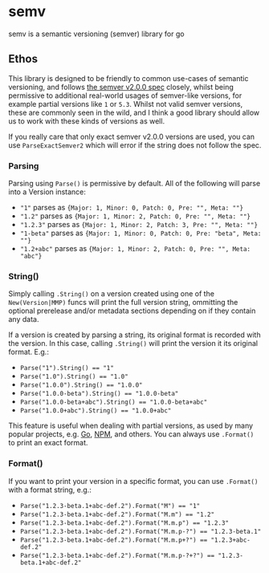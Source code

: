 # semv

semv is a semantic versioning (semver) library for go

## Ethos

This library is designed to be friendly to common use-cases of semantic versioning, and follows [the semver v2.0.0 spec] closely, whilst being permissive to additional real-world usages of semver-like versions, for example partial versions like `1` or `5.3`. Whilst not valid semver versions, these are commonly seen in the wild, and I think a good library should allow us to work with these kinds of versions as well.

If you really care that only exact semver v2.0.0 versions are used, you can use `ParseExactSemver2` which will error if the string does not follow the spec.

[the semver v2.0.0 spec]: http://semver.org/spec/v2.0.0.html

### Parsing

Parsing using `Parse()` is permissive by default. All of the following will parse into a Version instance:

- `"1"` parses as `{Major: 1, Minor: 0, Patch: 0, Pre: "", Meta: ""}`
- `"1.2"` parses as `{Major: 1, Minor: 2, Patch: 0, Pre: "", Meta: ""}`
- `"1.2.3"` parses as `{Major: 1, Minor: 2, Patch: 3, Pre: "", Meta: ""}`
- `"1-beta"` parses as `{Major: 1, Minor: 0, Patch: 0, Pre: "beta", Meta: ""}`
- `"1.2+abc"` parses as `{Major: 1, Minor: 2, Patch: 0, Pre: "", Meta: "abc"}`

### String()

Simply calling `.String()` on a version created using one of the `New(Version|MMP)` funcs will print the full version string, ommitting the optional prerelease and/or metadata sections depending on if they contain any data.

If a version is created by parsing a string, its original format is recorded with the version. In this case, calling `.String()` will print the version it its original format. E.g.:

- `Parse("1").String() == "1"`
- `Parse("1.0").String() == "1.0"`
- `Parse("1.0.0").String() == "1.0.0"`
- `Parse("1.0.0-beta").String() == "1.0.0-beta"`
- `Parse("1.0.0-beta+abc").String() == "1.0.0-beta+abc"`
- `Parse("1.0.0+abc").String() == "1.0.0+abc"`

This feature is useful when dealing with partial versions, as used by many popular projects, e.g. [Go], [NPM], and others. You can always use `.Format()` to print an exact format.

[Go]: https://golang.org
[NPM]: https://www.npmjs.com

### Format()

If you want to print your version in a specific format, you can use `.Format()` with a format string, e.g.:

- `Parse("1.2.3-beta.1+abc-def.2").Format("M") == "1"`
- `Parse("1.2.3-beta.1+abc-def.2").Format("M.m") == "1.2"`
- `Parse("1.2.3-beta.1+abc-def.2").Format("M.m.p") == "1.2.3"`
- `Parse("1.2.3-beta.1+abc-def.2").Format("M.m.p-?") == "1.2.3-beta.1"`
- `Parse("1.2.3-beta.1+abc-def.2").Format("M.m.p+?") == "1.2.3+abc-def.2"`
- `Parse("1.2.3-beta.1+abc-def.2").Format("M.m.p-?+?") == "1.2.3-beta.1+abc-def.2"`


